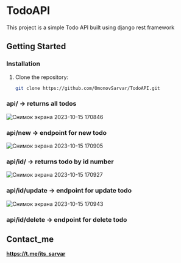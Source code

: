 # TodoAPI

This project is a simple Todo API built using django rest framework

## Getting Started

### Installation

1. Clone the repository:

   ```sh
   git clone https://github.com/OmonovSarvar/TodoAPI.git

### api/ -> returns all todos

![Снимок экрана 2023-10-15 170846](https://github.com/OmonovSarvar/TodoAPI/assets/118446481/fc57563b-59f2-40ae-9e25-08cf3bc1b137)

### api/new -> endpoint for new todo

![Снимок экрана 2023-10-15 170905](https://github.com/OmonovSarvar/TodoAPI/assets/118446481/99ba9071-d533-42be-979c-1b3bb8ffc897)

### api/id/ -> returns todo by id number

![Снимок экрана 2023-10-15 170927](https://github.com/OmonovSarvar/TodoAPI/assets/118446481/522fb30b-8ece-4248-99da-077379dddf20)

### api/id/update -> endpoint for update todo

![Снимок экрана 2023-10-15 170943](https://github.com/OmonovSarvar/TodoAPI/assets/118446481/61c8059e-3dad-43d3-a6c8-59feaa149618)


### api/id/delete -> endpoint for delete todo


## Contact_me

__https://t.me/its_sarvar__
